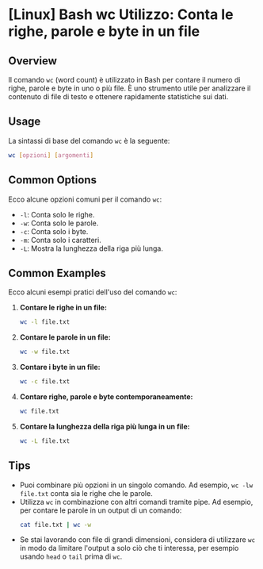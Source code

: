 # [Linux] Bash wc Utilizzo: Conta le righe, parole e byte in un file

## Overview
Il comando `wc` (word count) è utilizzato in Bash per contare il numero di righe, parole e byte in uno o più file. È uno strumento utile per analizzare il contenuto di file di testo e ottenere rapidamente statistiche sui dati.

## Usage
La sintassi di base del comando `wc` è la seguente:

```bash
wc [opzioni] [argomenti]
```

## Common Options
Ecco alcune opzioni comuni per il comando `wc`:

- `-l`: Conta solo le righe.
- `-w`: Conta solo le parole.
- `-c`: Conta solo i byte.
- `-m`: Conta solo i caratteri.
- `-L`: Mostra la lunghezza della riga più lunga.

## Common Examples
Ecco alcuni esempi pratici dell'uso del comando `wc`:

1. **Contare le righe in un file:**
   ```bash
   wc -l file.txt
   ```

2. **Contare le parole in un file:**
   ```bash
   wc -w file.txt
   ```

3. **Contare i byte in un file:**
   ```bash
   wc -c file.txt
   ```

4. **Contare righe, parole e byte contemporaneamente:**
   ```bash
   wc file.txt
   ```

5. **Contare la lunghezza della riga più lunga in un file:**
   ```bash
   wc -L file.txt
   ```

## Tips
- Puoi combinare più opzioni in un singolo comando. Ad esempio, `wc -lw file.txt` conta sia le righe che le parole.
- Utilizza `wc` in combinazione con altri comandi tramite pipe. Ad esempio, per contare le parole in un output di un comando:
  ```bash
  cat file.txt | wc -w
  ```
- Se stai lavorando con file di grandi dimensioni, considera di utilizzare `wc` in modo da limitare l'output a solo ciò che ti interessa, per esempio usando `head` o `tail` prima di `wc`.